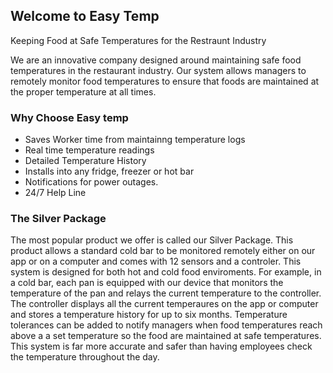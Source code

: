 ## Welcome to Easy Temp

Keeping Food at Safe Temperatures for the Restraunt Industry 

We are an innovative company designed around maintaining safe food temperatures in the restaurant industry. Our system allows managers to remotely monitor food temperatures to ensure that foods are maintained at the proper temperature at all times. 


### Why Choose Easy temp
- Saves Worker time from maintainng temperature logs
- Real time temperature readings
- Detailed Temperature History
- Installs into any fridge, freezer or hot bar 
- Notifications for power outages.
- 24/7 Help Line 

### The Silver Package

The most popular product we offer is called our Silver Package. This product allows a standard cold bar to be monitored remotely either on our app or on a computer and comes with 12 sensors and a controler. This system is designed for both hot and cold food enviroments. For example, in a cold bar, each pan is equipped with our device that monitors the temperature of the pan and relays the current temperature to the controller. The controller displays all the current temperaures on the app or computer and stores a temperature history for up to six months. Temperature tolerances can be added to notify managers when food temperatures reach above a a set temperature so the food are maintained at safe temperatures. This system is far more accurate and safer than having employees check the temperature throughout the day. 



